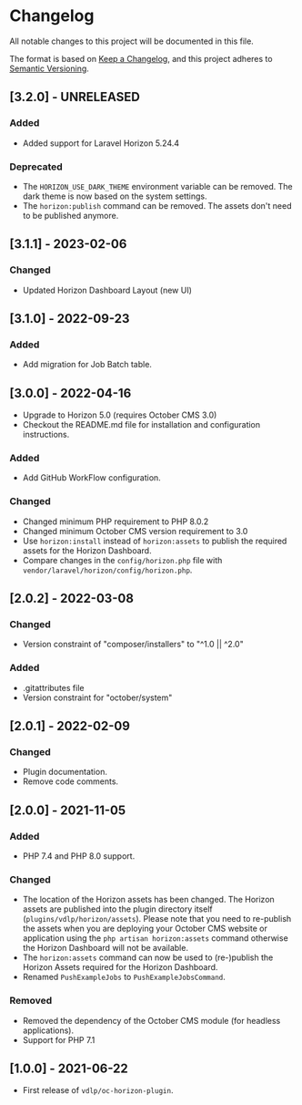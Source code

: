# Changelog
All notable changes to this project will be documented in this file.

The format is based on [Keep a Changelog](https://keepachangelog.com/en/1.0.0/),
and this project adheres to [Semantic Versioning](https://semver.org/spec/v2.0.0.html).

## [3.2.0] - UNRELEASED

### Added

- Added support for Laravel Horizon 5.24.4

### Deprecated

- The `HORIZON_USE_DARK_THEME` environment variable can be removed. The dark theme is now based on the system settings.
- The `horizon:publish` command can be removed. The assets don't need to be published anymore.

## [3.1.1] - 2023-02-06

### Changed
- Updated Horizon Dashboard Layout (new UI)

## [3.1.0] - 2022-09-23

### Added
- Add migration for Job Batch table.

## [3.0.0] - 2022-04-16

- Upgrade to Horizon 5.0 (requires October CMS 3.0)
- Checkout the README.md file for installation and configuration instructions.

### Added
- Add GitHub WorkFlow configuration.

### Changed
- Changed minimum PHP requirement to PHP 8.0.2
- Changed minimum October CMS version requirement to 3.0
- Use `horizon:install` instead of `horizon:assets` to publish the required assets for the Horizon Dashboard.
- Compare changes in the `config/horizon.php` file with `vendor/laravel/horizon/config/horizon.php`.

## [2.0.2] - 2022-03-08

### Changed
- Version constraint of "composer/installers" to "^1.0 || ^2.0"

### Added
- .gitattributes file
- Version constraint for "october/system"

## [2.0.1] - 2022-02-09

### Changed
- Plugin documentation.
- Remove code comments.

## [2.0.0] - 2021-11-05

### Added
- PHP 7.4 and PHP 8.0 support.

### Changed
- The location of the Horizon assets has been changed. The Horizon assets are published into the plugin directory itself (`plugins/vdlp/horizon/assets`). Please note that you need to re-publish the assets when you are deploying your October CMS website or application using the `php artisan horizon:assets` command otherwise the Horizon Dashboard will not be available.
- The `horizon:assets` command can now be used to (re-)publish the Horizon Assets required for the Horizon Dashboard.
- Renamed `PushExampleJobs` to `PushExampleJobsCommand`.

### Removed
- Removed the dependency of the October CMS module (for headless applications).
- Support for PHP 7.1

## [1.0.0] - 2021-06-22

- First release of `vdlp/oc-horizon-plugin`.
